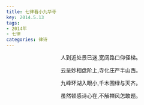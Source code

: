 ```yaml
---
title: 七律看小九华寺
key: 2014.5.13
tags: 
- 2014年 
- 七律
categories: 律诗
---
```


<p align="center">人到近处景已迷,宽阔路口仰径梯。
</p>
<p align="center">云呈妙相盘阶上,寺化庄严半山西。
</p>
<p align="center">九峰环湖入眼小,千木围绿与天齐。
</p>
<p align="center">虽然顿感诗心在,不解禅风怎敢题。
</p>
